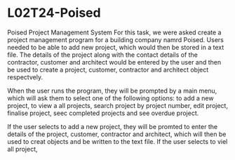 # L02T24-Poised
Poised Project Management System
For this task, we were asked create a project management program for a building company namrd Poised. Users needed to be able to add new project, which would then be stored in a text file. The details of the project along with the contact details of the contractor, customer and architect would be entered by the user and then be used to create a project, customer, contractor and architect object respectvely. 

When the user runs the program, they will be prompted by a main menu, which will ask them to select one of the following options: to add a new project, to view a all projects, search project by project number, edit project, finalise project, seec completed projects and see overdue project.

If the user selects to add a new project, they will be promted to enter the details of the project, customer, contractor and architect, which will then be used to creat objects and be written to the text file.
If the user selects to viel all project,

